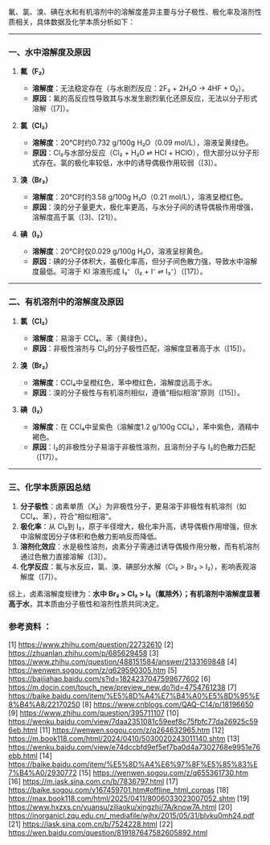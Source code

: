 

氟、氯、溴、碘在水和有机溶剂中的溶解度差异主要与分子极性、极化率及溶剂性质相关，具体数据及化学本质分析如下：

---

### **一、水中溶解度及原因**
1. **氟（F₂）**  
   - **溶解度**：无法稳定存在（与水剧烈反应：2F₂ + 2H₂O → 4HF + O₂）。  
   - **原因**：氟的高反应性导致其与水发生剧烈氧化还原反应，无法以分子形式溶解（[7]）。

2. **氯（Cl₂）**  
   - **溶解度**：20℃时约0.732 g/100g H₂O（0.09 mol/L），溶液呈黄绿色。  
   - **原因**：Cl₂与水部分反应（Cl₂ + H₂O ⇌ HCl + HClO），但大部分以分子形式存在。氯的极化率较低，水中的诱导偶极作用较弱（[3]）。

3. **溴（Br₂）**  
   - **溶解度**：20℃时约3.58 g/100g H₂O（0.21 mol/L），溶液呈橙红色。  
   - **原因**：溴的分子量更大，极化率更高，与水分子间的诱导偶极作用增强，溶解度高于氯（[3]、[21]）。

4. **碘（I₂）**  
   - **溶解度**：20℃时仅0.029 g/100g H₂O，溶液呈棕黄色。  
   - **原因**：碘的分子体积大，虽极化率高，但分子间色散力强，导致水中溶解度最低。可溶于 KI 溶液形成 I₃⁻（I₂ + I⁻ ⇌ I₃⁻）（[17]）。

---

### **二、有机溶剂中的溶解度及原因**
1. **氯（Cl₂）**  
   - **溶解度**：易溶于 CCl₄、苯（黄绿色）。  
   - **原因**：非极性溶剂与 Cl₂的分子极性匹配，溶解度显著高于水（[15]）。

2. **溴（Br₂）**  
   - **溶解度**：CCl₄中呈橙红色，苯中橙红色，溶解度远高于水。  
   - **原因**：溴的分子极性与有机溶剂相似，遵循“相似相溶”原则（[15]）。

3. **碘（I₂）**  
   - **溶解度**：在 CCl₄中呈紫色（溶解度1.2 g/100g CCl₄），苯中紫色，酒精中褐色。  
   - **原因**：I₂的非极性分子易溶于非极性溶剂，且溶剂分子与 I₂的色散力匹配（[17]）。

---

### **三、化学本质原因总结**
1. **分子极性**：卤素单质（X₂）为非极性分子，更易溶于非极性有机溶剂（如 CCl₄、苯），符合“相似相溶”。  
2. **极化率**：从 Cl₂到 I₂，原子半径增大，极化率升高，诱导偶极作用增强，但水中溶解度因分子体积和色散力影响反而降低。  
3. **溶剂化效应**：水是极性溶剂，卤素分子需通过诱导偶极作用分散，而有机溶剂通过色散力直接溶解（[3]）。  
4. **化学反应**：氟与水反应，氯、溴、碘部分水解（Cl₂ > Br₂ > I₂），影响表观溶解度（[7]）。

综上，卤素溶解度规律为：**水中 Br₂ > Cl₂ > I₂（氟除外）；有机溶剂中溶解度显著高于水**，其本质由分子极性和溶剂性质共同决定。

### 参考资料 ：
[1] https://www.zhihu.com/question/22732610
[2] https://zhuanlan.zhihu.com/p/685629458
[3] https://www.zhihu.com/question/488151584/answer/2133169848
[4] https://wenwen.sogou.com/z/q629590305.htm
[5] https://baijiahao.baidu.com/s?id=1824237047599677602
[6] https://m.docin.com/touch_new/preview_new.do?id=4754761238
[7] https://baike.baidu.com/item/%E5%8D%A4%E7%B4%A0%E5%8D%95%E8%B4%A8/22170250
[8] https://www.cnblogs.com/QAQ-C14/p/18196650
[9] https://www.zhihu.com/question/395711107
[10] https://wenku.baidu.com/view/7daa2351081c59eef8c75fbfc77da26925c596eb.html
[11] https://wenwen.sogou.com/z/q264632965.htm
[12] https://m.book118.com/html/2024/0410/5030020243011140.shtm
[13] https://wenku.baidu.com/view/e74dccbfd9ef5ef7ba0d4a7302768e9951e76ebb.html
[14] https://baike.baidu.com/item/%E5%8D%A4%E6%97%8F%E5%85%83%E7%B4%A0/2930772
[15] https://wenwen.sogou.com/z/q655361730.htm
[16] https://m.iask.sina.com.cn/b/7836797.html
[17] https://baike.sogou.com/v167459701.htm#offline_html_corpas
[18] https://max.book118.com/html/2025/0411/8006033023007052.shtm
[19] https://www.hxzxs.cn/yuansu/ziliaoku/xingzhi/7A/know7A.html
[20] https://inorganicl.zqu.edu.cn/_mediafile/wjhx/2015/05/31/blvku0mh24.pdf
[21] https://iask.sina.com.cn/b/7524228.html
[22] https://wen.baidu.com/question/819187647582605892.html